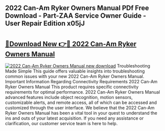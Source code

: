 ## 2022 Can-Am Ryker Owners Manual PDf Free Download - Part-ZAA Service Owner Guide - User Repair Edition x05jJ

# <h2><a href="http://bc30906.oget.top/?id=2022+Can-Am+Ryker+Owners+Manual">🔗Download New 👉🔴 2022 Can-Am Ryker Owners Manual</a></h2>

[![2022 Can-Am Ryker Owners Manual new download](https://i.imgur.com/5g1atiW.png)](http://bc30906.oget.top/?id=2022+Can-Am+Ryker+Owners+Manual)
Troubleshooting Made Simple This guide offers valuable insights into troubleshooting common issues with your new 2022 Can-Am Ryker Owners Manual. Important Information Regarding Connectivity Requirements 2022 Can-Am Ryker Owners Manual This product requires specific connectivity requirements for optimal performance. 2022 Can-Am Ryker Owners Manual advanced features include object recognition, motion sensors, customizable alerts, and remote access, all of which can be accessed and customized through the user interface. We believe that the 2022 Can-Am Ryker Owners Manual has been a vital tool in your quest to understand the ins and outs of your latest acquisition. If you need any assistance or clarification, our customer service team is here to help.
